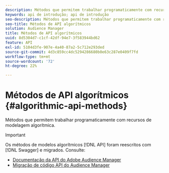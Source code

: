 ```yaml
---
description: Métodos que permitem trabalhar programaticamente com recursos de modelagem algorítmica.
keywords: api de introdução; api de introdução
seo-description: Métodos que permitem trabalhar programaticamente com recursos de modelagem algorítmica.
seo-title: Métodos de API algorítmicos
solution: Audience Manager
title: Métodos de API algorítmicos
uuid: 8d5304d7-c1cf-42df-94e7-3f583944bd62
feature: API
exl-id: 5104d3fe-907e-4a40-87a2-5c712e293ded
source-git-commit: 4d3c859cc4dc5294286680b0e63c287e0409f7fd
workflow-type: tm+mt
source-wordcount: '72'
ht-degree: 22%

---
```


# Métodos de API algorítmicos {#algorithmic-api-methods}

Métodos que permitem trabalhar programaticamente com recursos de modelagem algorítmica.

>[!IMPORTANT]
>
>Os métodos de modelos algorítmicos [!DNL API] foram reescritos com [!DNL Swagger] e migrados. Consulte:
>
>* [Documentação da API do Adobe Audience Manager](https://bank.demdex.com/portal/swagger/index.html)
>* [Migração de código API do Audience Manager](../../api/api-swagger-migration.md)


